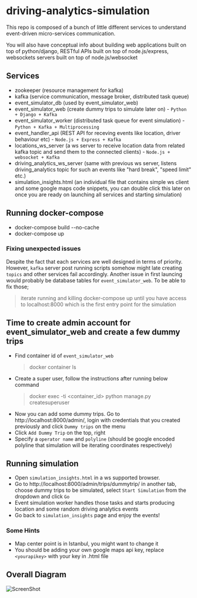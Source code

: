 # driving-analytics-simulation
This repo is composed of a bunch of little different services to understand event-driven micro-services communication.

You will also have conceptual info about building web applications built on top of python/django, RESTful APIs built on top of node.js/express, websockets servers built on top of node.js/websocket

## Services
- zookeeper (resource management for kafka)
- kafka (service communication, message broker, distributed task queue)
- event_simulator_db (used by event_simulator_web)
- event_simulator_web (create dummy trips to simulate later on) - `Python + Django + Kafka`
- event_simulator_worker (distributed task queue for event simulation) - `Python + Kafka + Multiprocessing`
- event_handler_api (REST API for receving events like location, driver behaviour etc) - `Node.js + Express + Kafka`
- locations_ws_server (a ws server to receive location data from related kafka topic and send them to the connected clients) -  `Node.js + websocket + Kafka`
- driving_analytics_ws_server (same with previous ws server, listens driving_analytics topic for such an events like "hard break", "speed limit" etc.)
- simulation_insights.html (an individual file that contains simple ws client and some google maps code snippets, you can double click this later on once you are ready on launching all services and starting simulation)

## Running docker-compose
- docker-compose build --no-cache
- docker-compose up
### Fixing unexpected issues
Despite the fact that each services are well designed in terms of priority. However, `kafka` server post running scripts somehow might late creating `topics` and other services fail accordingly.  Another issue in first launcing would probably be database tables for `event_simulator_web`. To be able to fix those;
>  iterate running and killing docker-compose up until you have access to localhost:8000 which is the first entry point for the simulation

## Time to create admin account for event_simulator_web and create a few dummy trips
- Find container id of `event_simulator_web` 
     >    docker container ls
- Create a super user, follow the instructions after running below command
     >    docker exec -ti <container_id> python manage.py createsuperuser
 - Now you can add some dummy trips. Go to http://localhost:8000/admin/, login with credentials that you created previously and click `Dummy trips` on the menu
 - Click `Add Dummy Trip` on the top, right
 - Specify a `operator name` and `polyline` (should be google encoded polyline that simulation will be iterating coordinates respectively)

##  Running simulation
- Open `simulation_insights.html` in a ws supported browser.
- Go to http://localhost:8000/admin/trips/dummytrip/ in another tab, choose dummy trips to be simulated, select `Start Simulation` from the dropdown and click `Go`
- Event simulation worker handles those tasks and starts producing location and some random driving analytics events
- Go back to `simulation_insights` page and enjoy the events!
### Some Hints
- Map center point is in Istanbul, you might want to change it
- You should be adding your own google maps api key, replace `<yourapikey>` with your key in .html file 

## Overall Diagram
![ScreenShot](https://raw.github.com/baranbartu/driving-analytics-simulation/master/diagram.png)
